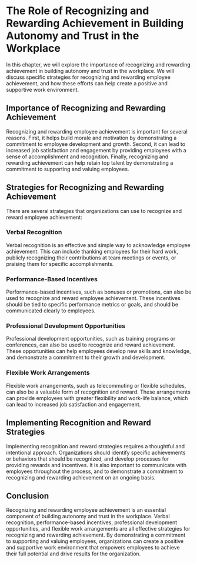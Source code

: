 The Role of Recognizing and Rewarding Achievement in Building Autonomy and Trust in the Workplace
===================================================================================================================================================

In this chapter, we will explore the importance of recognizing and rewarding achievement in building autonomy and trust in the workplace. We will discuss specific strategies for recognizing and rewarding employee achievement, and how these efforts can help create a positive and supportive work environment.

Importance of Recognizing and Rewarding Achievement
---------------------------------------------------

Recognizing and rewarding employee achievement is important for several reasons. First, it helps build morale and motivation by demonstrating a commitment to employee development and growth. Second, it can lead to increased job satisfaction and engagement by providing employees with a sense of accomplishment and recognition. Finally, recognizing and rewarding achievement can help retain top talent by demonstrating a commitment to supporting and valuing employees.

Strategies for Recognizing and Rewarding Achievement
----------------------------------------------------

There are several strategies that organizations can use to recognize and reward employee achievement:

### Verbal Recognition

Verbal recognition is an effective and simple way to acknowledge employee achievement. This can include thanking employees for their hard work, publicly recognizing their contributions at team meetings or events, or praising them for specific accomplishments.

### Performance-Based Incentives

Performance-based incentives, such as bonuses or promotions, can also be used to recognize and reward employee achievement. These incentives should be tied to specific performance metrics or goals, and should be communicated clearly to employees.

### Professional Development Opportunities

Professional development opportunities, such as training programs or conferences, can also be used to recognize and reward achievement. These opportunities can help employees develop new skills and knowledge, and demonstrate a commitment to their growth and development.

### Flexible Work Arrangements

Flexible work arrangements, such as telecommuting or flexible schedules, can also be a valuable form of recognition and reward. These arrangements can provide employees with greater flexibility and work-life balance, which can lead to increased job satisfaction and engagement.

Implementing Recognition and Reward Strategies
----------------------------------------------

Implementing recognition and reward strategies requires a thoughtful and intentional approach. Organizations should identify specific achievements or behaviors that should be recognized, and develop processes for providing rewards and incentives. It is also important to communicate with employees throughout the process, and to demonstrate a commitment to recognizing and rewarding achievement on an ongoing basis.

Conclusion
----------

Recognizing and rewarding employee achievement is an essential component of building autonomy and trust in the workplace. Verbal recognition, performance-based incentives, professional development opportunities, and flexible work arrangements are all effective strategies for recognizing and rewarding achievement. By demonstrating a commitment to supporting and valuing employees, organizations can create a positive and supportive work environment that empowers employees to achieve their full potential and drive results for the organization.
